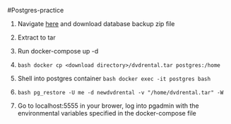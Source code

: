 #Postgres-practice 

1. Navigate <a href=https://www.postgresqltutorial.com/postgresql-sample-database/>here<a> and download database backup zip file
2. Extract to tar
3. Run docker-compose up -d 
4. ```bash docker cp <download directory>/dvdrental.tar postgres:/home```
5. Shell into postgres container 
```bash docker exec -it postgres bash```

6. ```bash pg_restore -U me -d newdvdrental -v "/home/dvdrental.tar" -W```
7. Go to localhost:5555 in your brower, log into pgadmin with the environmental variables specified in the docker-compose file